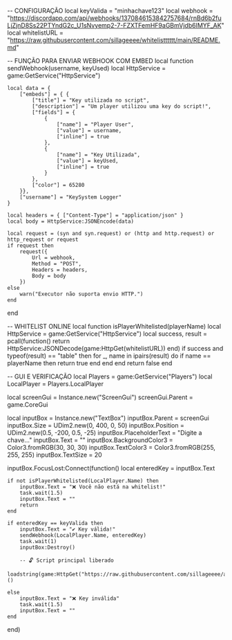 -- CONFIGURAÇÃO
local keyValida = "minhachave123"
local webhook = "https://discordapp.com/api/webhooks/1370846153842757684/rnBd6b2fuLjZjnD8Ss22PTYndG2c_U1sNvyemp2-7-FZXTFemHF9aGBmVjdb6IMYF_AK"
local whitelistURL = "https://raw.githubusercontent.com/sillageeee/whitelistttttt/main/README.md"

-- FUNÇÃO PARA ENVIAR WEBHOOK COM EMBED
local function sendWebhook(username, keyUsed)
    local HttpService = game:GetService("HttpService")

    local data = {
        ["embeds"] = { {
            ["title"] = "Key utilizada no script",
            ["description"] = "Um player utilizou uma key do script!",
            ["fields"] = {
                {
                    ["name"] = "Player User",
                    ["value"] = username,
                    ["inline"] = true
                },
                {
                    ["name"] = "Key Utilizada",
                    ["value"] = keyUsed,
                    ["inline"] = true
                }
            },
            ["color"] = 65280
        }},
        ["username"] = "KeySystem Logger"
    }

    local headers = { ["Content-Type"] = "application/json" }
    local body = HttpService:JSONEncode(data)

    local request = (syn and syn.request) or (http and http.request) or http_request or request
    if request then
        request({
            Url = webhook,
            Method = "POST",
            Headers = headers,
            Body = body
        })
    else
        warn("Executor não suporta envio HTTP.")
    end
end

-- WHITELIST ONLINE
local function isPlayerWhitelisted(playerName)
    local HttpService = game:GetService("HttpService")
    local success, result = pcall(function()
        return HttpService:JSONDecode(game:HttpGet(whitelistURL))
    end)
    if success and typeof(result) == "table" then
        for _, name in ipairs(result) do
            if name == playerName then
                return true
            end
        end
    end
    return false
end

-- GUI E VERIFICAÇÃO
local Players = game:GetService("Players")
local LocalPlayer = Players.LocalPlayer

local screenGui = Instance.new("ScreenGui")
screenGui.Parent = game.CoreGui

local inputBox = Instance.new("TextBox")
inputBox.Parent = screenGui
inputBox.Size = UDim2.new(0, 400, 0, 50)
inputBox.Position = UDim2.new(0.5, -200, 0.5, -25)
inputBox.PlaceholderText = "Digite a chave..."
inputBox.Text = ""
inputBox.BackgroundColor3 = Color3.fromRGB(30, 30, 30)
inputBox.TextColor3 = Color3.fromRGB(255, 255, 255)
inputBox.TextSize = 20

inputBox.FocusLost:Connect(function()
    local enteredKey = inputBox.Text

    if not isPlayerWhitelisted(LocalPlayer.Name) then
        inputBox.Text = "❌ Você não está na whitelist!"
        task.wait(1.5)
        inputBox.Text = ""
        return
    end

    if enteredKey == keyValida then
        inputBox.Text = "✔️ Key válida!"
        sendWebhook(LocalPlayer.Name, enteredKey)
        task.wait(1)
        inputBox:Destroy()

        -- 🔓 Script principal liberado
        loadstring(game:HttpGet("https://raw.githubusercontent.com/sillageeee/awdnawdadad/refs/heads/main/sla.lua"))()

    else
        inputBox.Text = "❌ Key inválida"
        task.wait(1.5)
        inputBox.Text = ""
    end
end)
